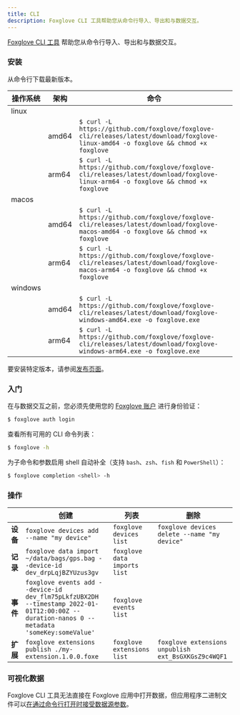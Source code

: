 ```yaml
---
title: CLI
description: Foxglove CLI 工具帮助您从命令行导入、导出和与数据交互。
---
```


[Foxglove CLI 工具](https://github.com/foxglove/foxglove-cli) 帮助您从命令行导入、导出和与数据交互。

### 安装

从命令行下载最新版本。

| 操作系统 | 架构        | 命令                                                                                                                             |
| -------- | ----------- | -------------------------------------------------------------------------------------------------------------------------------- |
| linux    |
|          | amd64       | `$ curl -L https://github.com/foxglove/foxglove-cli/releases/latest/download/foxglove-linux-amd64 -o foxglove && chmod +x foxglove` |
|          | arm64       | `$ curl -L https://github.com/foxglove/foxglove-cli/releases/latest/download/foxglove-linux-arm64 -o foxglove && chmod +x foxglove` |
| macos    |
|          | amd64       | `$ curl -L https://github.com/foxglove/foxglove-cli/releases/latest/download/foxglove-macos-amd64 -o foxglove && chmod +x foxglove` |
|          | arm64       | `$ curl -L https://github.com/foxglove/foxglove-cli/releases/latest/download/foxglove-macos-arm64 -o foxglove && chmod +x foxglove` |
| windows  |
|          | amd64       | `$ curl -L https://github.com/foxglove/foxglove-cli/releases/latest/download/foxglove-windows-amd64.exe -o foxglove.exe`            |
|          | arm64       | `$ curl -L https://github.com/foxglove/foxglove-cli/releases/latest/download/foxglove-windows-arm64.exe -o foxglove.exe`            |

要安装特定版本，请参阅[发布页面](https://github.com/foxglove/foxglove-cli/releases)。

### 入门

在与数据交互之前，您必须先使用您的 [Foxglove 账户](https://app.foxglove.dev/signup) 进行身份验证：

```bash
$ foxglove auth login
```

查看所有可用的 CLI 命令列表：

```bash
$ foxglove -h
```

为子命令和参数启用 shell 自动补全（支持 `bash`、`zsh`、`fish` 和 `PowerShell`）：

```bash
$ foxglove completion <shell> -h
```

### 操作

|                | 创建                                                                                                                                      | 列表                         | 删除                                              |
| -------------- | ----------------------------------------------------------------------------------------------------------------------------------------- | ---------------------------- | ------------------------------------------------- |
| **设备**       | `foxglove devices add --name "my device"`                                                                                                 | `foxglove devices list`      | `foxglove devices delete --name "my device"`      |
| **记录**       | `foxglove data import ~/data/bags/gps.bag --device-id dev_drpLqjBZYUzus3gv`                                                               | `foxglove data imports list` |                                                   |
| **事件**       | `foxglove events add --device-id dev_flm75pLkfzUBX2DH --timestamp 2022-01-01T12:00:00Z --duration-nanos 0 --metadata 'someKey:someValue'` | `foxglove events list`       |                                                   |
| **扩展**       | `foxglove extensions publish ./my-extension.1.0.0.foxe`                                                                                   | `foxglove extensions list`   | `foxglove extensions unpublish ext_BsGXKGsZ9c4WQF1` |

### 可视化数据

Foxglove CLI 工具无法直接在 Foxglove 应用中打开数据，但应用程序二进制文件可以[在通过命令行打开时接受数据源参数](/docs/visualization/shareable-links#opening-via-command-line)。
